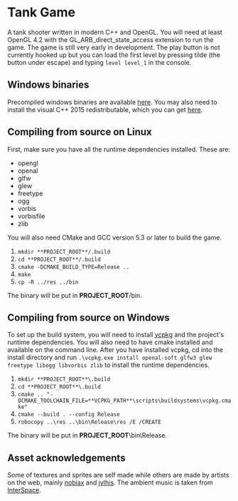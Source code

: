 # Tank Game
A tank shooter written in modern C++ and OpenGL. You will need at least OpenGL 4.2 with the GL_ARB_direct_state_access extension to run the game.
The game is still very early in development. The play button is not currently hooked up but you can load the first level by pressing tilde (the button under escape) and typing `level level_1` in the console.

## Windows binaries
Precompiled windows binaries are available [here](https://www.dropbox.com/s/aevhdaysm028ur9/tankgame_win32.zip?dl=1). You may also need to install the visual C++ 2015 redistributable, which you can get [here](https://www.microsoft.com/en-us/download/details.aspx?id=48145).

## Compiling from source on Linux
First, make sure you have all the runtime dependencies installed. These are:
* opengl
* openal
* glfw
* glew
* freetype
* ogg
* vorbis
* vorbisfile
* zlib

You will also need CMake and GCC version 5.3 or later to build the game.

1. `mkdir **PROJECT_ROOT**/.build`
2. `cd **PROJECT_ROOT**/.build`
3. `cmake -DCMAKE_BUILD_TYPE=Release ..`
4. `make`
5. `cp -R ../res ../bin`

The binary will be put in **PROJECT_ROOT**/bin.

## Compiling from source on Windows
To set up the build system, you will need to install [vcpkg](https://github.com/Microsoft/vcpkg) and the project's runtime dependencies. You will also need to have cmake installed and available on the command line.
After you have installed vcpkg, cd into the install directory and run `.\vcpkg.exe install openal-soft glfw3 glew freetype libogg libvorbis zlib` to install the runtime dependencies.

1. `mkdir **PROJECT_ROOT**\.build`
2. `cd **PROJECT_ROOT**\.build`
3. `cmake .. "-DCMAKE_TOOLCHAIN_FILE=**VCPKG_PATH**\scripts\buildsystems\vcpkg.cmake"`
4. `cmake --build . --config Release`
5. `robocopy ..\res ..\bin\Release\res /E /CREATE`

The binary will be put in **PROJECT_ROOT**\bin\Release.

## Asset acknowledgements
Some of textures and sprites are self made while others are made by artists on the web, mainly [nobiax](http://nobiax.deviantart.com/) and [jylhis](http://jylhis.deviantart.com/). The ambient music is taken from [InterSpace](http://99sounds.org/interspace).
